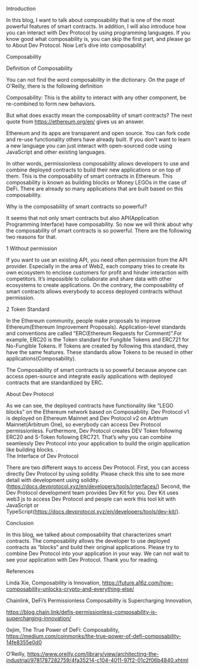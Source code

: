 Introduction

In this blog, I want to talk about composability that is one of the most powerful features of smart contracts. In addition, I will also introduce how you can interact with Dev Protocol by using programming languages. If you know good what composability is, you can skip the first part, and please go to About Dev Protocol. Now Let’s dive into composability!

Composability

Definition of Composability

You can not find the word composability in the dictionary. On the page of O'Reilly, there is the following definition 

Composability: This is the ability to interact with any other component, be re-combined to form new behaviors.

But what does exactly mean the composability of smart contracts? The next quote from https://ethereum.org/en/ gives us an answer.

Ethereum and its apps are transparent and open source. You can fork code and re-use functionality others have already built. If you don't want to learn a new language you can just interact with open-sourced code using JavaScript and other existing languages.

In other words, permissionless composability allows developers to use and combine deployed contracts to build their new applications or on top of them. This is the composability of smart contracts in Ethereum. This composability is known as building blocks or Money LEGOs in the case of DeFi. There are already so many applications that are built based on this composability. 

Why is the composability of smart contracts so powerful?

It seems that not only smart contracts but also API(Application Programming Interface) have composability. So now we will think about why the composability of smart contracts is so powerful. There are the following two reasons for that.

1 Without permission

If you want to use an existing API, you need often permission from the API provider. Especially in the area of Web2, each company tries to create its own ecosystem to enclose customers for profit and hinder interaction with competitors. It’s impossible to collaborate and share data with other ecosystems to create applications. On the contrary, the composability of smart contracts allows everybody to access deployed contracts without permission.  

2 Token Standard

In the Ethereum community, people make proposals to improve Ethereum(Ethereum Improvement Proposals). Application-level standards and conventions are called “ERC(Ethereum Requests for Comment)”.For example, ERC20 is the Token standard for Fungible Tokens and ERC721 for No-Fungible Tokens. If Tokens are created by following this standard, they have the same features. These standards allow Tokens to be reused in other applications(Composability).

The Composability of smart contracts is so powerful because anyone can access open-source and integrate easily applications with deployed contracts that are standardized by ERC.   

About Dev Protocol
 
As we can see, the deployed contracts have functionality like “LEGO blocks” on the Ethereum network based on Composability. Dev Protocol v1 is deployed on Ethereum Mainnet and Dev Protocol v2 on Arbtrum Mainnet(Arbitrum One), so everybody can access Dev Protocol permissionless. Furthermore, Dev Protocol creates DEV Token following ERC20 and S-Token following ERC721. That’s why you can combine seamlessly Dev Protocol into your application to build the origin application like building blocks.
.  
The Interface of Dev Protocol

There are two different ways to access Dev Protocol.  First, you can access directly Dev Protocol by using solidity. Please check this site to see more detail with development using solidity. (https://docs.devprotocol.xyz/en/developers/tools/interfaces/)
Second, the Dev Protocol development team provides Dev Kit for you. Dev Kit uses web3 js to access Dev Protocol and people can work this tool kit with JavaScript or TypeScript(https://docs.devprotocol.xyz/en/developers/tools/dev-kit/).

Conclusion

In this blog, we talked about composability that characterizes smart contracts. The composability allows the developer to use deployed contracts as “blocks” and build their original applications. Please try to combine Dev Protocol into your application in your way. We can not wait to see your application with Dev Protocol. Thank you for reading. 

  
References

Linda Xie, Composability is Innovation, <https://future.a16z.com/how-composability-unlocks-crypto-and-everything-else/>

Chainlink, DeFi’s Permissionless Composability is Supercharging Innovation,

<https://blog.chain.link/defis-permissionless-composability-is-supercharging-innovation/>

0xjim, The True Power of DeFi: Composability,
<https://medium.com/coinmonks/the-true-power-of-defi-composability-14fe8355e0d0>

O’Reilly, <https://www.oreilly.com/library/view/architecting-the-industrial/9781787282759/4fa35214-c104-4011-97f2-01c2f06b4840.xhtml>
